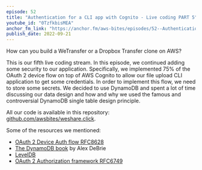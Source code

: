 ```yaml
---
episode: 52
title: "Authentication for a CLI app with Cognito - Live coding PART 5"
youtube_id: "0TzfkbisMEA"
anchor_fm_link: "https://anchor.fm/aws-bites/episodes/52--Authentication-for-a-CLI-app-with-Cognito---Live-coding-PART-5-e1o8ice"
publish_date: 2022-09-21
---
```


How can you build a WeTransfer or a Dropbox Transfer clone on AWS?

This is our fifth live coding stream. In this episode, we continued adding some security to our application. Specifically, we implemented 75% of the OAuth 2 device flow on top of AWS Cognito to allow our file upload CLI application to get some credentials.
In order to implement this flow, we need to store some secrets. We decided to use DynamoDB and spent a lot of time discussing our data design and how and why we used the famous and controversial DynamoDB single table design principle.

All our code is available in this repository: [github.com/awsbites/weshare.click](https://github.com/awsbites/weshare.click).


Some of the resources we mentioned:

- [OAuth 2 Device Auth flow RFC8628](https://www.rfc-editor.org/rfc/rfc8628)
- [The DynamoDB book](https://www.dynamodbbook.com/) by Alex DeBrie
- [LevelDB](https://github.com/google/leveldb)
- [OAuth 2 Authorization framework RFC6749](https://www.rfc-editor.org/rfc/rfc6749)
